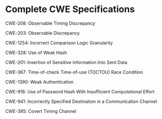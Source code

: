 

# Complete CWE Specifications

CWE-208: Observable Timing Discrepancy

CWE-203: Observable Discrepancy

CWE-1254: Incorrect Comparison Logic Granularity

CWE-328: Use of Weak Hash

CWE-201: Insertion of Sensitive Information Into Sent Data

CWE-367: Time-of-check Time-of-use (TOCTOU) Race Condition

CWE-1390: Weak Authentication

CWE-916: Use of Password Hash With Insufficient Computational Effort

CWE-941: Incorrectly Specified Destination in a Communication Channel

CWE-385: Covert Timing Channel